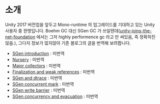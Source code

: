 # 소개

Unity 2017 버전업을 앞두고 Mono-runtime 의 업그레이드를 기대하고 있는 Unity 사용자 중 한명입니다. Boehm GC 대신 SGen GC 가 쓰일텐데([unity-joins-the-net-foundation](https://blogs.unity3d.com/kr/2016/04/01/unity-joins-the-net-foundation/) 에서는 그저 highly performence gc 라고 만 써있음, 즉 정확하진 않음.), 그다지 정보가 많지않아 기존 블로그의 글을 번역해 보려합니다.

- [SGen introduction](https://schani.wordpress.com/2010/12/20/sgen/) : 미번역
- [Nursery](https://schani.wordpress.com/2010/12/29/sgen-the-nursery/) : 미번역
- [Major collectors](https://schani.wordpress.com/2011/01/10/sgen-the-major-collectors/) : 미번역
- [Finalization and weak references](https://schani.wordpress.com/2011/02/22/sgen-%E2%80%93-finalization-and-weak-references/) : 미번역
- [SGen and dtrace](https://schani.wordpress.com/2012/11/02/sgen-and-dtrace/) : 미번역
- [SGen concurrent mark](https://schani.wordpress.com/2012/12/21/sgen-concurrent-mark/) : 미번역
- [SGen write barrier](https://schani.wordpress.com/2012/12/18/sgen-write-barrier/) : 미번역
- [SGen concurrency and evacuation](https://schani.wordpress.com/2013/02/25/sgen-concurrency-and-evacuation/) : 미번역
